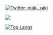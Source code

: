 [![Twitter: maki_saki](https://img.shields.io/twitter/follow/zaty_Akiyama?style=social)](https://twitter.com/zaty_Akiyama)

![](https://github-profile-summary-cards.vercel.app/api/cards/profile-details?username=Zaty-Akiyama&theme=vue)
 
[![Top Langs](https://github-readme-stats.vercel.app/api/top-langs/?username=Zaty-Akiyama&hide=ruby&layout=compact)](https://github.com/anuraghazra/github-readme-stats)
